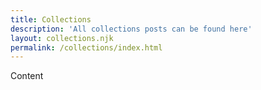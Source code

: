 ```yaml
---
title: Collections
description: 'All collections posts can be found here'
layout: collections.njk
permalink: /collections/index.html
---
```


Content